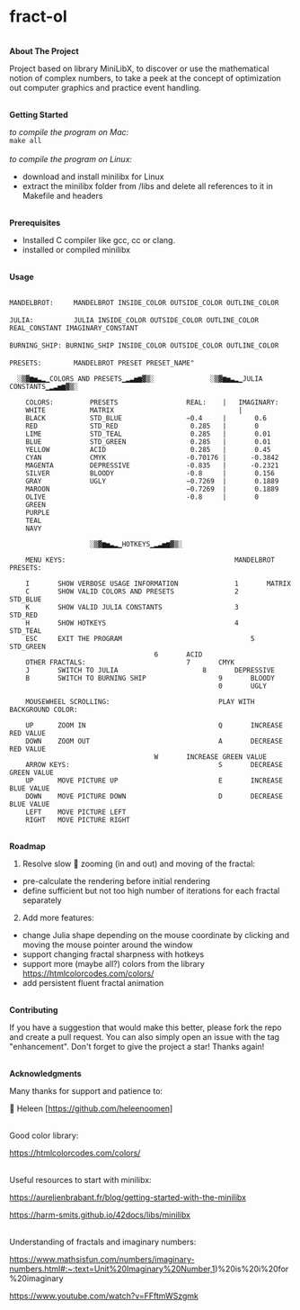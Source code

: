 # fract-ol

<br>**About The Project**

Project based on library MiniLibX, to discover or use the mathematical notion of complex numbers, to take a peek at the concept of optimization out computer graphics and practice event handling.


<br>**Getting Started**

_to compile the program on Mac:_
<br>`make all`
<br><br>_to compile the program on Linux:_
<br> 
* download and install minilibx for Linux
* extract the minilibx folder from /libs and delete all references to it in  Makefile and headers

<br>**Prerequisites**

* Installed C compiler like gcc, cc or clang.
* installed or compiled minilibx

<br>**Usage**

<br>`MANDELBROT:     MANDELBROT INSIDE_COLOR OUTSIDE_COLOR OUTLINE_COLOR`
<br><br>`JULIA:          JULIA INSIDE_COLOR OUTSIDE_COLOR OUTLINE_COLOR REAL_CONSTANT IMAGINARY_CONSTANT`
<br><br>`BURNING_SHIP: BURNING_SHIP INSIDE_COLOR OUTSIDE_COLOR OUTLINE_COLOR`
<br><br>`PRESETS:        MANDELBROT PRESET PRESET_NAME"`


	  ░▒▓▆▅▃▂▁COLORS AND PRESETS▁▂▃▅▆▓▒░   			  ░▒▓▆▅▃▂▁JULIA CONSTANTS▁▂▃▅▆▓▒░

		COLORS:         PRESETS					REAL:    |   IMAGINARY:
		WHITE           MATRIX				             	 |
		BLACK           STD_BLUE				−0.4     |   	 0.6 
		RED             STD_RED					 0.285   |   	 0
		LIME            STD_TEAL				 0.285   |   	 0.01
		BLUE            STD_GREEN				 0.285   |   	 0.01
		YELLOW          ACID     				 0.285   |   	 0.45
		CYAN            CMYK      			 	-0.70176 |     	-0.3842
		MAGENTA         DEPRESSIVE				-0.835   |  	-0.2321
		SILVER          BLOODY    				-0.8     |   	 0.156
		GRAY            UGLY      				−0.7269  |   	 0.1889
		MAROON                    				−0.7269  |   	 0.1889 
		OLIVE                     				-0.8     |   	 0
		GREEN                     
		PURPLE                    
		TEAL                      
		NAVY          

						░▒▓▆▅▃▂▁HOTKEYS▁▂▃▅▆▓▒░

		MENU KEYS:                          				MANDELBROT PRESETS:

		I       SHOW VERBOSE USAGE INFORMATION				1       MATRIX
		C       SHOW VALID COLORS AND PRESETS 				2       STD_BLUE
		K       SHOW VALID JULIA CONSTANTS    				3       STD_RED
		H       SHOW HOTKEYS                    			4       STD_TEAL         
		ESC     EXIT THE PROGRAM                    			5       STD_GREEN
										6       ACID
		OTHER FRACTALS:							7       CMYK
		J       SWITCH TO JULIA   					8       DEPRESSIVE 
		B       SWITCH TO BURNING SHIP					9       BLOODY
		                              					0       UGLY

		MOUSEWHEEL SCROLLING:         					PLAY WITH BACKGROUND COLOR:

		UP      ZOOM IN               					Q       INCREASE RED VALUE
		DOWN    ZOOM OUT              					A       DECREASE RED VALUE
										W       INCREASE GREEN VALUE
		ARROW KEYS:                   					S       DECREASE GREEN VALUE
		UP      MOVE PICTURE UP       					E       INCREASE BLUE VALUE
		DOWN    MOVE PICTURE DOWN     					D       DECREASE BLUE VALUE
		LEFT    MOVE PICTURE LEFT     
		RIGHT   MOVE PICTURE RIGHT    
		                              
	   
	    
		    
	
		  
		 
		


<br>**Roadmap**

1) Resolve slow 🐢 zooming (in and out) and moving of the fractal:
* pre-calculate the rendering before initial rendering
* define sufficient but not too high number of iterations for each fractal separately

2) Add more features:

* change Julia shape depending on the mouse coordinate by clicking and moving the mouse pointer around the window 
* support changing fractal sharpness with hotkeys
* support more (maybe all?) colors from the library https://htmlcolorcodes.com/colors/
* add persistent fluent fractal animation

<br>**Contributing**

If you have a suggestion that would make this better, please fork the repo and create a pull request. You can also simply open an issue with the tag "enhancement". Don't forget to give the project a star! Thanks again!


<br>**Acknowledgments**

Many thanks for support and patience to:

💟 Heleen [https://github.com/heleenoomen]

<br>Good color library:

https://htmlcolorcodes.com/colors/

<br>Useful resources to start with minilibx:

https://aurelienbrabant.fr/blog/getting-started-with-the-minilibx

https://harm-smits.github.io/42docs/libs/minilibx

<br>Understanding of fractals and imaginary numbers:

https://www.mathsisfun.com/numbers/imaginary-numbers.html#:~:text=Unit%20Imaginary%20Number,1)%20is%20i%20for%20imaginary

https://www.youtube.com/watch?v=FFftmWSzgmk

